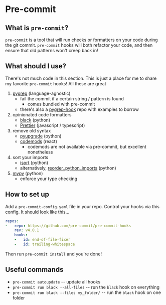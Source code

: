 # Pre-commit

## What is `pre-commit`?

`pre-commit` is a tool that will run checks or formatters on your code during the git commit. `pre-commit` hooks will both refactor your code, and then ensure that old patterns won't creep back in!

## What should I use?

There's not much code in this section. This is just a place for me to share my favorite `pre-commit` hooks! All these are great

1. [pygrep](https://pre-commit.com/#pygrep) (language-agnostic)
    - fail the commit if a certain string / pattern is found
        - comes bundled with pre-commit
    - there's also a [pygrep-hook](https://github.com/pre-commit/pygrep-hooks) repo with examples to borrow
2. opinionated code formatters
    - [black](https://github.com/psf/black) (python)
    - [Prettier](https://prettier.io/) (javascript / typescript)
3. remove old syntax
    - [pyupgrade](https://github.com/asottile/pyupgrade/) (python)
    - [codemods](https://github.com/reactjs/react-codemod/) (react)
        - codemods are not available via pre-commit, but excellent nonetheless
4. sort your imports
    - [isort](https://github.com/PyCQA/isort) (python)
    - alternatively, [reorder_python_imports](https://github.com/asottile/reorder_python_imports) (python)
5. [mypy](https://github.com/python/mypy/) (python)
    - enforce your type checking

## How to set up

Add a `pre-commit-config.yaml` file in your repo. Control your hooks via this config. It should look like this...

```yaml
repos:
-   repo: https://github.com/pre-commit/pre-commit-hooks
    rev: v4.0.1
    hooks:
    -   id: end-of-file-fixer
    -   id: trailing-whitespace
```

Then run `pre-commit install` and you're done!

## Useful commands

- `pre-commit autoupdate` -- update all hooks
- `pre-commit run black --all-files` -- run the `black` hook on everything
- `pre-commit run black --files my_folder/` -- run the `black` hook on one folder
